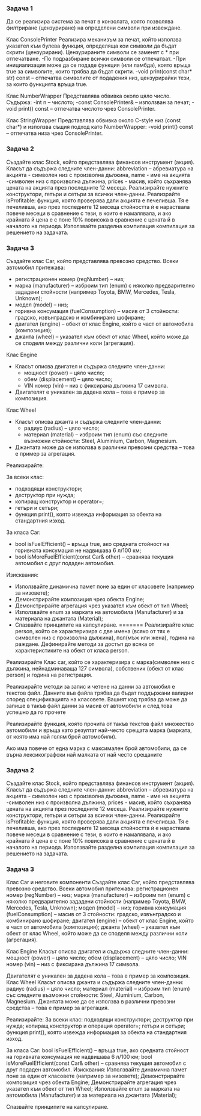 ### Задача 1
Да се реализира система за печат в конзолата, която позволява филтриране (цензуриране) на определени символи при извеждане.

Клас ConsolePrinter
Реализира механизъм за печат, който използва указател към булева функция, определяща кои символи да бъдат скрити (цензурирани). Цензурираните символи се заменят с * при отпечатване.
-По подразбиране всички символи се отпечатват.
-При инициализация може да се подаде функция (или ламбда), която връща true за символите, които трябва да бъдат скрити.
-void print(const char* str) const – отпечатва символите от подадения низ, цензурирайки тези, за които функцията връща true.

Клас NumberWrapper
Представлява обвивка около цяло число. Съдържа:
-int n – числото;
-const ConsolePrinter& – използван за печат;
-void print() const – отпечатва числото чрез ConsolePrinter.

Клас StringWrapper
Представлява обвивка около C-style низ (const char*) и използва същия подход като NumberWrapper:
-void print() const – отпечатва низа чрез ConsolePrinter.

### Задача 2
Създайте клас Stock, който представлява финансов инструмент (акция). Класът да
съдържа следните член-данни: abbreviation – абревиатура на акцията - символен низ с произволна дължина, name - име на акцията -символен низ с произволна дължина, prices - масив, който съхранява цената на акцията през последните 12
месеца. Реализирайте нужните конструктори, гетъри и сетъри за всички член-данни. Реализрайте
isProfitable: функция, която проверява дали акцията е печеливша. Тя е печеливша,
ако през последните 12 месеца стойността ѝ е нараствала повече месеци в
сравнение с тези, в които е намалявала, и ако крайната й цена е с поне 10% повисока в сравнение с цената й в началото на периода. Използвайте разделна
компилация компилация за решението на задачата. 

### Задача 3
Създайте клас Car, който представлява превозно средство. Всеки автомобил притежава:
- регистрационен номер (regNumber) – низ;
- марка (manufacturer) – изброим тип (enum) с няколко предварително зададени стойности (например Toyota, BMW, Mercedes, Tesla, Unknown);
- модел (model) – низ;
- горивна консумация (fuelConsumption) – масив от 3 стойности: градско, извънградско и комбинирано шофиране;
- двигател (engine) – обект от клас Engine, който е част от автомобила (композиция);
- джанта (wheel) – указател към обект от клас Wheel, който може да се споделя между различни коли (агрегация).

Клас Engine
- Класът описва двигател и съдържа следните член-данни:
  - мощност (power) – цяло число;
  - обем (displacement) – цяло число;
  - VIN номер (vin) – низ с фиксирана дължина 17 символа.
- Двигателят е уникален за дадена кола – това е пример за композиция.

Клас Wheel
- Класът описва джанта и съдържа следните член-данни:
  - радиус (radius) – цяло число;
  - материал (material) – изброим тип (enum) със следните възможни стойности: Steel, Aluminium, Carbon, Magnesium.
- Джантата може да се използва в различни превозни средства – това е пример за агрегация.

Реализирайте:

За всеки клас:
- подходящи конструктори;
- деструктор при нужда;
- копиращ конструктор и operator=;
- гетъри и сетъри;
- функция print(), която извежда информация за обекта на стандартния изход.

За класа Car:
- bool isFuelEfficient() – връща true, ако средната стойност на горивната консумация не надвишава 6 л/100 км;
- bool isMoreFuelEfficient(const Car& other) – сравнява текущия автомобил с друг подаден автомобил.

Изисквания:
- Използвайте динамична памет поне за един от класовете (например за низовете);
- Демонстрирайте композиция чрез обекта Engine;
- Демонстрирайте агрегация чрез указател към обект от тип Wheel;
- Използвайте enum за марката на автомобила (Manufacturer) и за материала на джантата (Material);
- Спазвайте принципите на капсулиране.
=======
Реализирайте клас person, който се характеризира с две имена (всяко от тях е символен низ с произволна дължина), пол(мъж или жена), година на раждане.
Дефинирайте методи за достъп до всяка от характеристиките на обект от класа person.

Реализирайте Клас car, който се характеризира с марка(символен низ с дължина, нейнадминаваща 127 символа),
собственик (обект от клас person) и година на регистрация.

Реализирайте методи за запис и четене на данни за автомобил е текстов файл. Данните във файла трябва да бъдат
поддържани валидни според спецификацията на класовете. Вашият код трябва да може да запише в такъв файл данни за масив от автомобили
и след това успешно да го прочете

Реализирайте функция, която прочита от такъв текстов файл множество автомобили и връща като резултат
най-често срещата марка (марката, от която има най голям брой автомобили).

Ако има повече от една марка с максимален брой автомобили, да се върна лексикографски най малката от най често срещаните

### Задача 2
Създайте клас Stock, който представлява финансов инструмент (акция). Класът да съдържа следните член-данни:
abbreviation – абревиатура на акцията - символен низ с произволна дължина, name - име на акцията -символен низ с произволна дължина, prices - масив,
който съхранява цената на акцията през последните 12 месеца. Реализирайте нужните конструктори, гетъри и сетъри за всички член-данни. 
Реализрайте isProfitable: функция, която проверява дали акцията е печеливша. Тя е печеливша, ако през последните 12 месеца стойността
ѝ е нараствала повече месеци в сравнение с тези, в които е намалявала, и ако крайната й цена е с поне 10% повисока в сравнение с цената й в началото на периода.
Използвайте разделна компилация компилация за решението на задачата.

### Задача 3
Клас Car и неговите компоненти Създайте клас Car, който представлява превозно средство. Всеки автомобил притежава:
регистрационен номер (regNumber) – низ;
марка (manufacturer) – изброим тип (enum) с няколко предварително зададени стойности (например Toyota, BMW, Mercedes, Tesla, Unknown);
модел (model) – низ;
горивна консумация (fuelConsumption) – масив от 3 стойности: градско, извънградско и комбинирано шофиране;
двигател (engine) – обект от клас Engine, който е част от автомобила (композиция); 
джанта (wheel) – указател към обект от клас Wheel, който може да се споделя между различни коли (агрегация). 

Клас Engine Класът описва двигател и съдържа следните член-данни: 
мощност (power) – цяло число;
обем (displacement) – цяло число;
VIN номер (vin) – низ с фиксирана дължина 17 символа. 

Двигателят е уникален за дадена кола – това е пример за композиция.
Клас Wheel Класът описва джанта и съдържа следните член-данни:
радиус (radius) – цяло число; 
материал (material) – изброим тип (enum) със следните възможни стойности: Steel, Aluminium, Carbon, Magnesium. 
Джантата може да се използва в различни превозни средства – това е пример за агрегация.

Реализирайте: За всеки клас: 
подходящи конструктори;
деструктор при нужда;
копиращ конструктор и операция operator=;
гетъри и сетъри; 
функция print(), която извежда информация за обекта на стандартния изход.

За класа Car:
bool isFuelEfficient() – връща true, ако средната стойност на горивната консумация не надвишава 6 л/100 км;
bool isMoreFuelEfficient(const Car& other) – сравнява текущия автомобил с друг подаден автомобил.
Изисквания: Използвайте динамична памет поне за един от класовете (например за низовете); 
Демонстрирайте композиция чрез обекта Engine; 
Демонстрирайте агрегация чрез указател към обект от тип Wheel; 
Използвайте enum за марката на автомобила (Manufacturer) и за материала на джантата (Material);

Спазвайте принципите на капсулиране.
